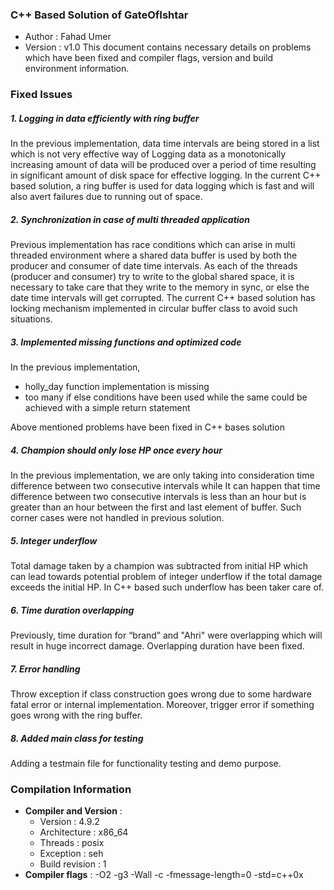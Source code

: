 ### C++ Based Solution of GateOfIshtar
* Author : Fahad Umer 
* Version : v1.0
This document contains necessary details on problems which have been fixed and compiler flags, version and build environment information.


### Fixed Issues
##### 1. Logging in data efficiently with ring buffer
In the previous implementation, data time intervals are being stored in a list which is not very effective way of Logging data as a monotonically increasing amount of data will be produced over a period of time resulting in significant amount of disk space for effective logging. 
In the current C++ based solution, a ring buffer is used for data logging which is fast and will also avert failures due to running out of space.


##### 2. Synchronization in case of multi threaded application
Previous implementation has race conditions which can arise in multi threaded environment where a shared data buffer is used by both the producer and consumer of date time intervals. As each of the threads (producer and consumer) try to write to the global shared space, it is necessary to take care that they write to the memory in sync, or else the date time intervals will get corrupted. 
The current C++ based solution has locking mechanism implemented in circular buffer class to avoid such situations.


##### 3. Implemented missing functions and optimized code
In the previous implementation, 
* holly_day function implementation is missing
* too many if else conditions have been used while the same could be achieved with a simple return statement

Above mentioned problems have been fixed in C++ bases solution


##### 4. Champion should only lose HP once every hour
In the previous implementation, we are only taking into consideration time difference between two consecutive intervals while It can happen that time difference between two consecutive intervals is less than an hour but is greater than an hour between the first and last element of buffer. Such corner cases were not handled in previous solution.


##### 5. Integer underflow 
Total damage taken by a champion was subtracted from initial HP which can lead towards potential problem of integer underflow if the total damage exceeds the initial HP. In C++ based such underflow has been taker care of.


##### 6. Time duration overlapping
Previously, time duration for “brand” and "Ahri" were overlapping which will result in huge incorrect damage. Overlapping duration have been fixed.


##### 7. Error handling
Throw exception if class construction goes wrong due to some hardware fatal error or internal implementation. Moreover, trigger error if something goes wrong with the ring buffer.


##### 8. Added main class for testing 
Adding a testmain file for functionality testing and demo purpose.


### Compilation Information
* **Compiler and Version** :  
    - Version        :  4.9.2
    - Architecture   : x86_64
    - Threads        : posix
    - Exception      : seh
    - Build revision : 1
* **Compiler flags** : -O2 -g3 -Wall -c -fmessage-length=0 -std=c++0x
